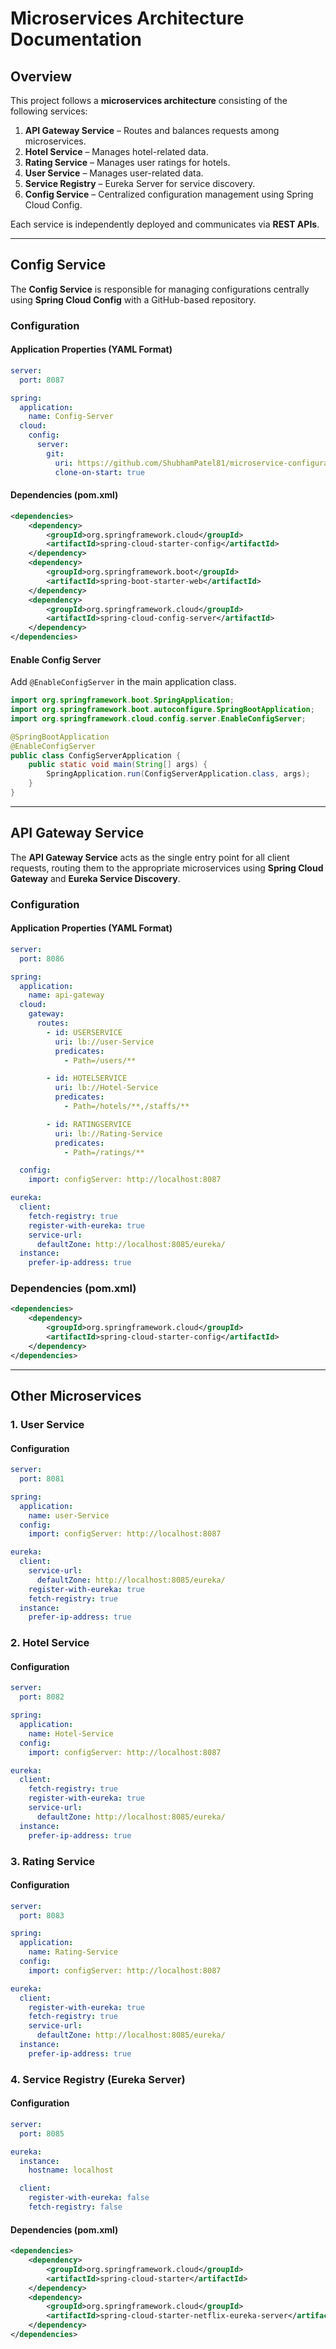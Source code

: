 # Microservices Architecture Documentation

## Overview
This project follows a **microservices architecture** consisting of the following services:

1. **API Gateway Service** – Routes and balances requests among microservices.
2. **Hotel Service** – Manages hotel-related data.
3. **Rating Service** – Manages user ratings for hotels.
4. **User Service** – Manages user-related data.
5. **Service Registry** – Eureka Server for service discovery.
6. **Config Service** – Centralized configuration management using Spring Cloud Config.

Each service is independently deployed and communicates via **REST APIs**.

---

## Config Service
The **Config Service** is responsible for managing configurations centrally using **Spring Cloud Config** with a GitHub-based repository.

### Configuration
#### Application Properties (YAML Format)
```yaml
server:
  port: 8087

spring:
  application:
    name: Config-Server
  cloud:
    config:
      server:
        git:
          uri: https://github.com/ShubhamPatel81/microservice-configuration-file
          clone-on-start: true
```

#### Dependencies (pom.xml)
```xml
<dependencies>
    <dependency>
        <groupId>org.springframework.cloud</groupId>
        <artifactId>spring-cloud-starter-config</artifactId>
    </dependency>
    <dependency>
        <groupId>org.springframework.boot</groupId>
        <artifactId>spring-boot-starter-web</artifactId>
    </dependency>
    <dependency>
        <groupId>org.springframework.cloud</groupId>
        <artifactId>spring-cloud-config-server</artifactId>
    </dependency>
</dependencies>
```

#### Enable Config Server
Add `@EnableConfigServer` in the main application class.
```java
import org.springframework.boot.SpringApplication;
import org.springframework.boot.autoconfigure.SpringBootApplication;
import org.springframework.cloud.config.server.EnableConfigServer;

@SpringBootApplication
@EnableConfigServer
public class ConfigServerApplication {
    public static void main(String[] args) {
        SpringApplication.run(ConfigServerApplication.class, args);
    }
}
```

---

## API Gateway Service
The **API Gateway Service** acts as the single entry point for all client requests, routing them to the appropriate microservices using **Spring Cloud Gateway** and **Eureka Service Discovery**.

### Configuration
#### Application Properties (YAML Format)
```yaml
server:
  port: 8086

spring:
  application:
    name: api-gateway
  cloud:
    gateway:
      routes:
        - id: USERSERVICE
          uri: lb://user-Service
          predicates:
            - Path=/users/**

        - id: HOTELSERVICE
          uri: lb://Hotel-Service
          predicates:
            - Path=/hotels/**,/staffs/**

        - id: RATINGSERVICE
          uri: lb://Rating-Service
          predicates:
            - Path=/ratings/**

  config:
    import: configServer: http://localhost:8087

eureka:
  client:
    fetch-registry: true
    register-with-eureka: true
    service-url:
      defaultZone: http://localhost:8085/eureka/
  instance:
    prefer-ip-address: true
```

### Dependencies (pom.xml)
```xml
<dependencies>
    <dependency>
        <groupId>org.springframework.cloud</groupId>
        <artifactId>spring-cloud-starter-config</artifactId>
    </dependency>
</dependencies>
```

---

## Other Microservices

### 1. **User Service**
#### Configuration
```yaml
server:
  port: 8081

spring:
  application:
    name: user-Service
  config:
    import: configServer: http://localhost:8087

eureka:
  client:
    service-url:
      defaultZone: http://localhost:8085/eureka/
    register-with-eureka: true
    fetch-registry: true
  instance:
    prefer-ip-address: true
```

### 2. **Hotel Service**
#### Configuration
```yaml
server:
  port: 8082

spring:
  application:
    name: Hotel-Service
  config:
    import: configServer: http://localhost:8087

eureka:
  client:
    fetch-registry: true
    register-with-eureka: true
    service-url:
      defaultZone: http://localhost:8085/eureka/
  instance:
    prefer-ip-address: true
```

### 3. **Rating Service**
#### Configuration
```yaml
server:
  port: 8083

spring:
  application:
    name: Rating-Service
  config:
    import: configServer: http://localhost:8087

eureka:
  client:
    register-with-eureka: true
    fetch-registry: true
    service-url:
      defaultZone: http://localhost:8085/eureka/
  instance:
    prefer-ip-address: true
```

### 4. **Service Registry (Eureka Server)**
#### Configuration
```yaml
server:
  port: 8085

eureka:
  instance:
    hostname: localhost

  client:
    register-with-eureka: false
    fetch-registry: false
```

#### Dependencies (pom.xml)
```xml
<dependencies>
    <dependency>
        <groupId>org.springframework.cloud</groupId>
        <artifactId>spring-cloud-starter</artifactId>
    </dependency>
    <dependency>
        <groupId>org.springframework.cloud</groupId>
        <artifactId>spring-cloud-starter-netflix-eureka-server</artifactId>
    </dependency>
</dependencies>
```

